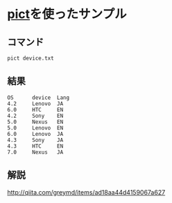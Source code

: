 # [pict](https://github.com/microsoft/pict)を使ったサンプル

## コマンド

```
pict device.txt
```

## 結果

```
OS      device  Lang
4.2     Lenovo  JA
6.0     HTC     EN
4.2     Sony    EN
5.0     Nexus   EN
5.0     Lenovo  EN
6.0     Lenovo  JA
4.3     Sony    JA
4.3     HTC     EN
7.0     Nexus   JA
```

## 解説

http://qiita.com/greymd/items/ad18aa44d4159067a627
